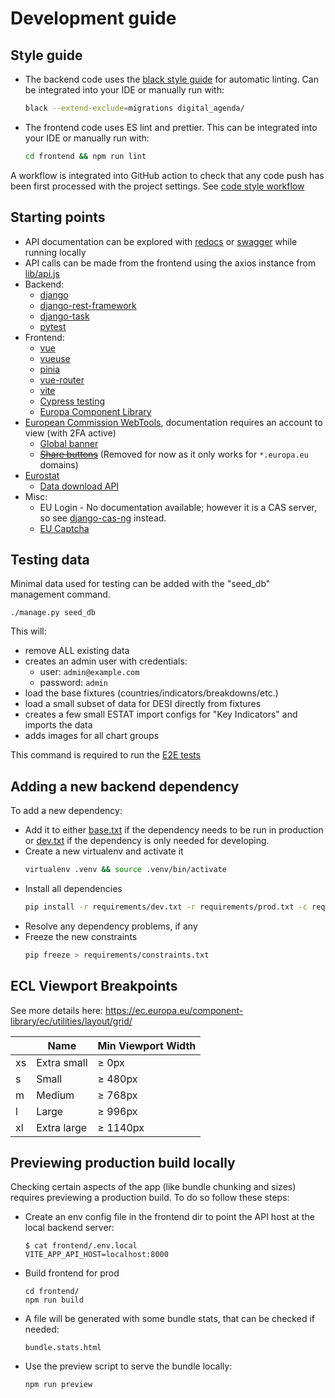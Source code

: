 # Development guide

## Style guide

- The backend code uses the [black style guide](https://black.readthedocs.io/en/stable/) for automatic linting. Can
  be integrated into your IDE or manually run with:
  ```bash
  black --extend-exclude=migrations digital_agenda/
  ```
- The frontend code uses ES lint and prettier. This can be integrated into your IDE or manually run with:
  ```bash
  cd frontend && npm run lint
  ```
  
A workflow is integrated into GitHub action to check that any code push has been first processed with the project
settings. See [code style workflow](https://github.com/digital-agenda-data/digital-agenda/actions/workflows/lint.yml)
  
## Starting points

- API documentation can be explored with [redocs](http://localhost:8000/api/v1/schema/redoc/) 
  or [swagger](http://localhost:8000/api/v1/schema/swagger-ui/#/) while running locally 
- API calls can be made from the frontend using the axios instance from [lib/api.js](../frontend/src/lib/api.js)
- Backend:
    - [django](https://docs.djangoproject.com//)
    - [django-rest-framework](https://www.django-rest-framework.org/)
    - [django-task](https://github.com/morlandi/django-task)
    - [pytest](https://docs.pytest.org/)
- Frontend:
    - [vue](https://vuejs.org/guide/introduction.html)
    - [vueuse](https://vueuse.org/functions.html)
    - [pinia](https://pinia.vuejs.org/)
    - [vue-router](https://router.vuejs.org/)
    - [vite](https://vitejs.dev/)
    - [Cypress testing](https://docs.cypress.io/)
    - [Europa Component Library](https://ec.europa.eu/component-library/)
- [European Commission WebTools](https://webgate.ec.europa.eu/fpfis/wikis/display/webtools/Webtools+documentation+-+Homepage), 
  documentation requires an account to view (with 2FA active) 
    - [Global banner](https://webgate.ec.europa.eu/fpfis/wikis/display/webtools/Global+banner) 
    - ~~[Share buttons](https://webgate.ec.europa.eu/fpfis/wikis/display/webtools/Social+bookmarking+and+networking)~~
      (Removed for now as it only works for `*.europa.eu` domains)
- [Eurostat](https://ec.europa.eu/eurostat)
  - [Data download API](https://wikis.ec.europa.eu/display/EUROSTATHELP/API+SDMX+2.1+-+data+query)
- Misc:
    - EU Login - No documentation available; however it is a CAS server, so see [django-cas-ng](https://djangocas.dev/docs/latest/) instead.    
    - [EU Captcha](https://github.com/pwc-technology-be/EU-CAPTCHA)

## Testing data

Minimal data used for testing can be added with the "seed_db" management command.

```shell
./manage.py seed_db
```

This will:

 - remove ALL existing data
 - creates an admin user with credentials: 
   - user: `admin@example.com`
   - password: `admin`
 - load the base fixtures (countries/indicators/breakdowns/etc.)
 - load a small subset of data for DESI directly from fixtures
 - creates a few small ESTAT import configs for "Key Indicators" and imports the data
 - adds images for all chart groups

This command is required to run the [E2E tests](./tests.md#running-e2e-tests)

## Adding a new backend dependency

To add a new dependency:

- Add it to either [base.txt](../requirements/base.txt) if the dependency needs to be run in production
  or [dev.txt](../requirements/dev.txt) if the dependency is only needed for developing. 
- Create a new virtualenv and activate it 
  ```bash
  virtualenv .venv && source .venv/bin/activate
  ```
- Install all dependencies
  ```bash
  pip install -r requirements/dev.txt -r requirements/prod.txt -c requirements/constraints.txt
  ```
- Resolve any dependency problems, if any
- Freeze the new constraints
  ```bash
  pip freeze > requirements/constraints.txt
  ``` 
  
## ECL Viewport Breakpoints

See more details here: https://ec.europa.eu/component-library/ec/utilities/layout/grid/

|     | Name        | Min Viewport Width |
|-----|-------------|--------------------|
| xs  | Extra small | ≥ 0px              |
| s   | Small       | ≥ 480px            |
| m   | Medium      | ≥ 768px            |
| l   | Large       | ≥ 996px            |
| xl  | Extra large | ≥ 1140px           |

## Previewing production build locally

Checking certain aspects of the app (like bundle chunking and sizes) requires previewing 
a production build. To do so follow these steps:

- Create an env config file in the frontend dir to point the API host at the local 
  backend server:
  ```shell
  $ cat frontend/.env.local 
  VITE_APP_API_HOST=localhost:8000
  ```
- Build frontend for prod
  ```shell
  cd frontend/
  npm run build
  ```
- A file will be generated with some bundle stats, that can be checked if needed:
  ```shell
  bundle.stats.html
  ```
- Use the preview script to serve the bundle locally:
  ```shell
  npm run preview
  ```